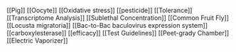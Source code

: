 [[Pig]]
[[Oocyte]]
[[Oxidative stress]]
[[pesticide]]
[[Tolerance]]
[[Transcriptome Analysis]]
[[Sublethal Concentration]]
[[Common Fruit Fly]]
[[Locusta migratoria]]
[[Bac-to-Bac baculovirus expression system]]
[[carboxylesterase]]
[[efficacy]]
[[Test Guidelines]]
[[Peet-grady Chamber]]
[[Electric Vaporizer]]
